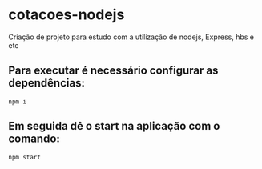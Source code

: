 # cotacoes-nodejs
Criação de projeto para estudo com a utilização de nodejs,  Express, hbs e etc

## Para executar é necessário configurar as dependências:
`npm i`

## Em seguida dê o start na aplicação com o comando:
`npm start`